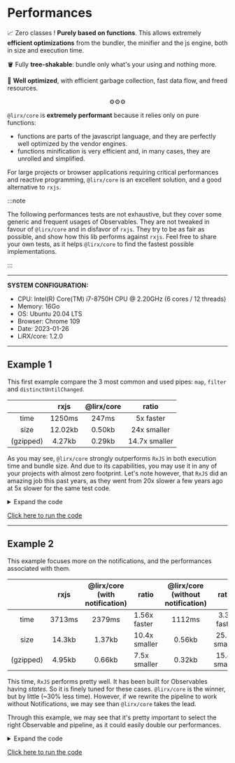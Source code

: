 # Performances

📈 Zero classes ! **Purely based on functions**.
This allows extremely **efficient optimizations** from the bundler, the minifier and the js engine, both in size and execution time.

🪣 Fully **tree-shakable**: bundle only what's your using and nothing more.

💪 **Well optimized**, with efficient garbage collection, fast data flow, and freed resources.

<p align="center">
⚙️⚙️⚙️
</p>


`@lirx/core` is **extremely performant** because it relies only on pure functions:

- functions are parts of the javascript language, and they are perfectly well optimized by the vendor engines.
- functions minification is very efficient and, in many cases, they are unrolled and simplified.

For large projects or browser applications requiring critical performances and reactive programming,
`@lirx/core` is an excellent solution, and a good alternative to `rxjs`.


:::note

The following performances tests are not exhaustive, but they cover some generic and frequent usages of Observables.
They are not tweaked in favour of `@lirx/core` and in disfavor of `rxjs`. They try to be as fair as possible,
and show how this lib performs against `rxjs`.
Feel free to share your own tests, as it helps `@lirx/core` to find the fastest possible implementations.

:::



---

**SYSTEM CONFIGURATION:**

- CPU: Intel(R) Core(TM) i7-8750H CPU @ 2.20GHz (6 cores / 12 threads)
- Memory: 16Go
- OS: Ubuntu 20.04 LTS
- Browser: Chrome 109
- Date: 2023-01-26
- LiRX/core: 1.2.0

---

## Example 1

This first example compare the 3 most common and used pipes: `map`,  `filter` and `distinctUntilChanged`.


|           |  rxjs   | @lirx/core |     ratio     |
|:---------:|:-------:|:----------:|:-------------:|
|    time   | 1250ms  |   247ms    |   5x faster   |
|    size   | 12.02kb |   0.50kb   |  24x smaller  |
| (gzipped) | 4.27kb  |   0.29kb   | 14.7x smaller |

As you may see, `@lirx/core` strongly outperforms `RxJS` in both execution time and bundle size.
And due to its capabilities, you may use it in any of your projects with almost zero footprint.
Let's note however, that `RxJS` did an amazing job this past years, as they went from 20x slower a few years ago at 5x slower for the same test code.


<details>
  <summary>Expand the code</summary>


```ts
import { from as fromRXJS } from 'rxjs';
import { fromArray, distinct$$$, map$$$, pipe$$, filter$$$ } from '@lirx/core';
import { distinctUntilChanged, filter, map } from 'rxjs/operators';

function performancesExample() {
  const values = Array.from({ length: 1e5 }, (v: any, index: number) => index);

  const withRXJS = () => {
    let j = 0;

    const obs = fromRXJS(values).pipe(
      map((value: number) => value * 2),
      filter((value: number) => value > 1e4),
      distinctUntilChanged()
    );

    console.time('start');
    for (let i = 0; i < 1e2; i++) {
      obs.subscribe((value: number) => {
        j += value;
      });
    }
    console.timeEnd('start');
    console.log('j', j);
  };

  const withLiRXCore = () => {
    let j = 0;

    const subscribe = pipe$$(fromArray(values), [
      map$$$<number, number>((value: number) => value * 2),
      filter$$$<number>((value: number) => value > 1e4),
      distinct$$$<number>(),
    ]);

    console.time('start');
    for (let i = 0; i < 1e2; i++) {
      subscribe((value: number) => {
        j += value;
      });
    }
    console.timeEnd('start');
    console.log('j', j);
  };

  /* RxJS */

  // withRXJS();

  // time:
  //  1250.388916015625 ms

  // size:
  //  dist/assets/index.412ad1ea.js   12.02 KiB / gzip: 4.27 KiB

  /* @lirx/core */

  withLiRXCore();

  // time:
  //  247.414794921875 ms
  //  => 5x faster

  // size:
  //  dist/assets/index.6d7778f7.js   0.50 KiB / gzip: 0.29 KiB
  //  => 24x / 14.7x smaller
}

performancesExample();
```

</details>

[Click here to run the code](https://stackblitz.com/edit/vite-ud1q9a?file=main.ts)

---

## Example 2

This example focuses more on the notifications, and the performances associated with them.

|           |  rxjs  | @lirx/core <br/> (with notification) | ratio         | @lirx/core <br/> (without notification) |     ratio      |
|:---------:|:------:|:------------------------------------:|---------------|:----------------------------------:|:--------------:|
|    time   | 3713ms |                2379ms                | 1.56x faster  |               1112ms               | 3.3x faster    |
|    size   | 14.3kb |                1.37kb                | 10.4x smaller |               0.56kb               | 25.5x smaller  |
| (gzipped) | 4.95kb |                0.66kb                | 7.5x smaller  |               0.32kb               | 15.4x smaller  |



This time, `RxJS` performs pretty well. It has been built for Observables having *states*.
So it is finely tuned for these cases. `@lirx/core` is the winner, but by little (~30% less time).
However, if we rewrite the pipeline to work without Notifications, we may see than `@lirx/core` takes the lead.

Through this example, we may see that it's pretty important to select the right Observable and pipeline, as it could easily double our performances.

<details>
  <summary>Expand the code</summary>

```ts
import { of as ofRXJS, forkJoin as forkJoinRXJS } from 'rxjs';
import {
  forkJoin,
  singleN,
  fulfilled$$$,
  pipe$$,
  defaultNotificationObserver,
  combineLatest,
  map$$,
  single,
} from '@lirx/core';
import { map } from 'rxjs/operators';

function performancesExample() {
  const length: number = 1e3;
  const iterations: number = 1e4;

  const sum = (values: readonly number[]): number => {
    let sum: number = 0;
    for (let i = 0; i < values.length; i++) {
      sum += values[i];
    }
    return sum;
  };

  const withRXJS = () => {
    let j = 0;

    const obs = forkJoinRXJS(
      Array.from({ length }, (_, i) => ofRXJS(Math.random()))
    ).pipe(map(sum));

    console.time('start');

    for (let i = 0; i < iterations; i++) {
      obs.subscribe((value: number) => {
        j += value;
      });
    }

    console.timeEnd('start');
    console.log('j', j);
  };

  const withLiRXCoreAndNotifications = () => {
    let j = 0;

    const subscribe = pipe$$(
      forkJoin(
        Array.from({ length }, (_, i) => singleN<number>(Math.random()))
      ),
      [
        fulfilled$$$((values: number[]) => {
          return singleN(sum(values));
        }),
      ]
    );

    console.time('start');

    for (let i = 0; i < iterations; i++) {
      subscribe(
        defaultNotificationObserver((value: number) => {
          j += value;
        })
      );
    }
    console.timeEnd('start');
    console.log('j', j);
  };

  const withLiRXCore = () => {
    let j = 0;

    const subscribe = map$$(
      combineLatest(Array.from({ length }, (_, i) => single(Math.random()))),
      sum
    );

    console.time('start');

    for (let i = 0; i < iterations; i++) {
      subscribe((value: number) => {
        j += value;
      });
    }
    console.timeEnd('start');
    console.log('j', j);
  };

  /* RxJS */

  // withRXJS();

  // time:
  //  3713.386962890625 ms

  // size:
  //  dist/assets/index.e05384e3.js   14.30 KiB / gzip: 4.95 KiB

  /* @lirx/core */

  // withLiRXCoreAndNotifications();

  // time:
  //  2379.6220703125 ms
  //  => 1.56x faster

  // size:
  //  dist/assets/index.5ca1e5d4.js   1.37 KiB / gzip: 0.66 KiB
  //  => 10.4x / 7.5x smaller

  withLiRXCore();

  // time:
  //  1112.876953125 ms
  //  => 3.3x faster

  // size:
  //  dist/assets/index.d50e09c0.js   0.56 KiB / gzip: 0.32 KiB
  //  => 25.5x / 15.4x smaller
}

performancesExample();
```

</details>

[Click here to run the code](https://stackblitz.com/edit/vite-dvfy5w?file=main.ts)

